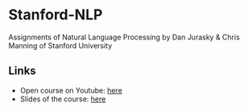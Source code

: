# Stanford-NLP
Assignments of Natural Language Processing by Dan Jurasky & Chris Manning of Stanford University

## Links
- Open course on Youtube: [here](https://www.youtube.com/playlist?list=PL6397E4B26D00A269)<br/>
- Slides of the course: [here](https://web.stanford.edu/~jurafsky/NLPCourseraSlides.html)
